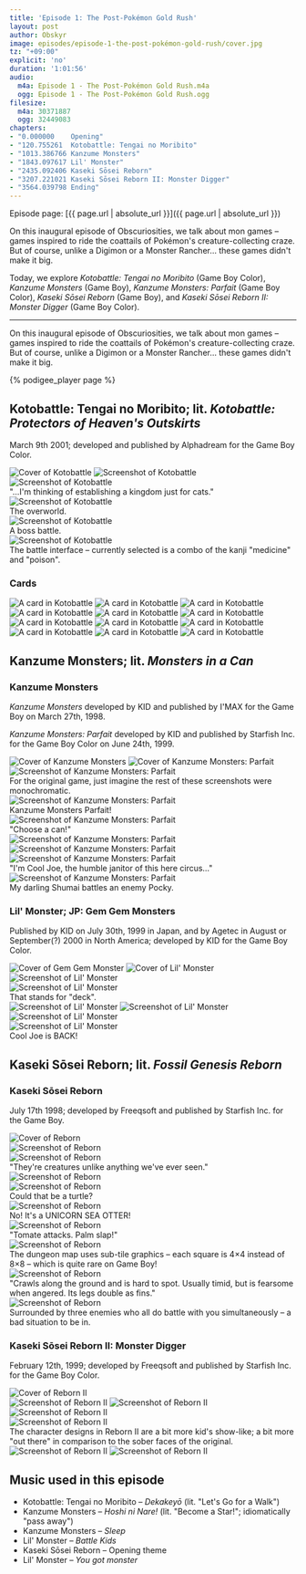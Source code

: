 ```yaml
---
title: 'Episode 1: The Post-Pokémon Gold Rush'
layout: post
author: Obskyr
image: episodes/episode-1-the-post-pokémon-gold-rush/cover.jpg
tz: "+09:00"
explicit: 'no'
duration: '1:01:56'
audio:
  m4a: Episode 1 - The Post-Pokémon Gold Rush.m4a
  ogg: Episode 1 - The Post-Pokémon Gold Rush.ogg
filesize:
  m4a: 30371887
  ogg: 32449083
chapters:
- "0.000000    Opening"
- "120.755261  Kotobattle: Tengai no Moribito"
- "1013.386766 Kanzume Monsters"
- "1843.097617 Lil' Monster"
- "2435.092406 Kaseki Sōsei Reborn"
- "3207.221021 Kaseki Sōsei Reborn II: Monster Digger"
- "3564.039798 Ending"
---
```


Episode page: [{{ page.url | absolute_url }}]({{ page.url | absolute_url }})

On this inaugural episode of Obscuriosities, we talk about mon games – games inspired to ride the coattails of Pokémon's creature-collecting craze. But of course, unlike a Digimon or a Monster Rancher… these games didn't make it big.

Today, we explore *Kotobattle: Tengai no Moribito* (Game Boy Color), *Kanzume Monsters* (Game Boy), *Kanzume Monsters: Parfait* (Game Boy Color), *Kaseki Sōsei Reborn* (Game Boy), and *Kaseki Sōsei Reborn II: Monster Digger* (Game Boy Color).

-----

On this inaugural episode of Obscuriosities, we talk about mon games – games inspired to ride the coattails of Pokémon's creature-collecting craze. But of course, unlike a Digimon or a Monster Rancher… these games didn't make it big.

{% podigee_player page %}

## Kotobattle: Tengai no Moribito; lit. *Kotobattle: Protectors of Heaven's Outskirts*

March 9th 2001; developed and published by Alphadream for the Game Boy Color.

<div class="images">
<img alt="Cover of Kotobattle" src="{{ site.baseurl }}/assets/episodes/episode-1-the-post-pok%C3%A9mon-gold-rush/images/kotobattle/cover.jpg">

<img alt="Screenshot of Kotobattle" src="{{ site.baseurl }}/assets/episodes/episode-1-the-post-pok%C3%A9mon-gold-rush/images/kotobattle/1.png">
</div>

<div class="images three-wide">
<div class="image-container">
<img alt="Screenshot of Kotobattle" src="{{ site.baseurl }}/assets/episodes/episode-1-the-post-pok%C3%A9mon-gold-rush/images/kotobattle/3.jpg">
<div class="caption">"…I'm thinking of establishing a kingdom just for cats."</div>
</div>

<div class="image-container">
<img alt="Screenshot of Kotobattle" src="{{ site.baseurl }}/assets/episodes/episode-1-the-post-pok%C3%A9mon-gold-rush/images/kotobattle/2.png">
<div class="caption">The overworld.</div>
</div>
</div>

<div class="images three-wide captiony">
<div class="image-container">
<img alt="Screenshot of Kotobattle" src="{{ site.baseurl }}/assets/episodes/episode-1-the-post-pok%C3%A9mon-gold-rush/images/kotobattle/4.png">
<div class="caption">A boss battle.</div>
</div>

<div class="image-container">
<img alt="Screenshot of Kotobattle" src="{{ site.baseurl }}/assets/episodes/episode-1-the-post-pok%C3%A9mon-gold-rush/images/kotobattle/5.png">
<div class="caption">The battle interface – currently selected is a combo of the kanji "medicine" and "poison".</div>
</div>
</div>

### Cards

<div class="images four-wide">
<img alt="A card in Kotobattle" src="{{ site.baseurl }}/assets/episodes/episode-1-the-post-pok%C3%A9mon-gold-rush/images/kotobattle/6.png">

<img alt="A card in Kotobattle" src="{{ site.baseurl }}/assets/episodes/episode-1-the-post-pok%C3%A9mon-gold-rush/images/kotobattle/7.png">

<img alt="A card in Kotobattle" src="{{ site.baseurl }}/assets/episodes/episode-1-the-post-pok%C3%A9mon-gold-rush/images/kotobattle/8.png">

<img alt="A card in Kotobattle" src="{{ site.baseurl }}/assets/episodes/episode-1-the-post-pok%C3%A9mon-gold-rush/images/kotobattle/9.png">

<img alt="A card in Kotobattle" src="{{ site.baseurl }}/assets/episodes/episode-1-the-post-pok%C3%A9mon-gold-rush/images/kotobattle/10.png">

<img alt="A card in Kotobattle" src="{{ site.baseurl }}/assets/episodes/episode-1-the-post-pok%C3%A9mon-gold-rush/images/kotobattle/11.png">

<img alt="A card in Kotobattle" src="{{ site.baseurl }}/assets/episodes/episode-1-the-post-pok%C3%A9mon-gold-rush/images/kotobattle/12.png">

<img alt="A card in Kotobattle" src="{{ site.baseurl }}/assets/episodes/episode-1-the-post-pok%C3%A9mon-gold-rush/images/kotobattle/13.png">

<img alt="A card in Kotobattle" src="{{ site.baseurl }}/assets/episodes/episode-1-the-post-pok%C3%A9mon-gold-rush/images/kotobattle/14.png">

<img alt="A card in Kotobattle" src="{{ site.baseurl }}/assets/episodes/episode-1-the-post-pok%C3%A9mon-gold-rush/images/kotobattle/15.png">

<img alt="A card in Kotobattle" src="{{ site.baseurl }}/assets/episodes/episode-1-the-post-pok%C3%A9mon-gold-rush/images/kotobattle/16.png">

<img alt="A card in Kotobattle" src="{{ site.baseurl }}/assets/episodes/episode-1-the-post-pok%C3%A9mon-gold-rush/images/kotobattle/17.png">
</div>

## Kanzume Monsters; lit. *Monsters in a Can*

### Kanzume Monsters

*Kanzume Monsters* developed by KID and published by I'MAX for the Game Boy on March 27th, 1998.

*Kanzume Monsters: Parfait* developed by KID and published by Starfish Inc. for the Game Boy Color on June 24th, 1999.

<div class="images">
<img alt="Cover of Kanzume Monsters" src="{{ site.baseurl }}/assets/episodes/episode-1-the-post-pok%C3%A9mon-gold-rush/images/kanzume-monsters/cover-1.png">

<img alt="Cover of Kanzume Monsters: Parfait" src="{{ site.baseurl }}/assets/episodes/episode-1-the-post-pok%C3%A9mon-gold-rush/images/kanzume-monsters/cover-2.png">
</div>


<div class="images three-wide captiony">
<div class="image-container">
<img alt="Screenshot of Kanzume Monsters: Parfait" src="{{ site.baseurl }}/assets/episodes/episode-1-the-post-pok%C3%A9mon-gold-rush/images/kanzume-monsters/1.png">
<div class="caption">For the original game, just imagine the rest of these screenshots were monochromatic.</div>
</div>

<div class="image-container">
<img alt="Screenshot of Kanzume Monsters: Parfait" src="{{ site.baseurl }}/assets/episodes/episode-1-the-post-pok%C3%A9mon-gold-rush/images/kanzume-monsters/2.png">
<div class="caption">Kanzume Monsters Parfait!</div>
</div>

<div class="image-container">
<img alt="Screenshot of Kanzume Monsters: Parfait" src="{{ site.baseurl }}/assets/episodes/episode-1-the-post-pok%C3%A9mon-gold-rush/images/kanzume-monsters/3.png">
<div class="caption">"Choose a can!"</div>
</div>

<img alt="Screenshot of Kanzume Monsters: Parfait" src="{{ site.baseurl }}/assets/episodes/episode-1-the-post-pok%C3%A9mon-gold-rush/images/kanzume-monsters/4.png">

<img alt="Screenshot of Kanzume Monsters: Parfait" src="{{ site.baseurl }}/assets/episodes/episode-1-the-post-pok%C3%A9mon-gold-rush/images/kanzume-monsters/5.png">

<div class="image-container">
<img alt="Screenshot of Kanzume Monsters: Parfait" src="{{ site.baseurl }}/assets/episodes/episode-1-the-post-pok%C3%A9mon-gold-rush/images/kanzume-monsters/6.png">
<div class="caption">"I'm Cool Joe, the humble janitor of this here circus…"</div>
</div>

<div class="image-container">
<img alt="Screenshot of Kanzume Monsters: Parfait" src="{{ site.baseurl }}/assets/episodes/episode-1-the-post-pok%C3%A9mon-gold-rush/images/kanzume-monsters/7.png">
<div class="caption">My darling Shumai battles an enemy Pocky.</div>
</div>
</div>

### Lil' Monster; JP: Gem Gem Monsters

Published by KID on July 30th, 1999 in Japan, and by Agetec in August or September(?) 2000 in North America; developed by KID for the Game Boy Color.

<div class="images">
<img alt="Cover of Gem Gem Monster" src="{{ site.baseurl }}/assets/episodes/episode-1-the-post-pok%C3%A9mon-gold-rush/images/lil-monster/cover-1.png">

<img alt="Cover of Lil' Monster" src="{{ site.baseurl }}/assets/episodes/episode-1-the-post-pok%C3%A9mon-gold-rush/images/lil-monster/cover-2.png">
</div>

<div class="images three-wide captiony">
<img alt="Screenshot of Lil' Monster" src="{{ site.baseurl }}/assets/episodes/episode-1-the-post-pok%C3%A9mon-gold-rush/images/lil-monster/1.png">

<div class="image-container">
<img alt="Screenshot of Lil' Monster" src="{{ site.baseurl }}/assets/episodes/episode-1-the-post-pok%C3%A9mon-gold-rush/images/lil-monster/2.png">
<div class="caption">That stands for "deck".</div>
</div>

<img alt="Screenshot of Lil' Monster" src="{{ site.baseurl }}/assets/episodes/episode-1-the-post-pok%C3%A9mon-gold-rush/images/lil-monster/3.png">

<img alt="Screenshot of Lil' Monster" src="{{ site.baseurl }}/assets/episodes/episode-1-the-post-pok%C3%A9mon-gold-rush/images/lil-monster/4.png">

<img alt="Screenshot of Lil' Monster" src="{{ site.baseurl }}/assets/episodes/episode-1-the-post-pok%C3%A9mon-gold-rush/images/lil-monster/5.png">

<div class="image-container">
<img alt="Screenshot of Lil' Monster" src="{{ site.baseurl }}/assets/episodes/episode-1-the-post-pok%C3%A9mon-gold-rush/images/lil-monster/6.png">
<div class="caption">Cool Joe is BACK!</div>
</div>
</div>

## Kaseki Sōsei Reborn; lit. *Fossil Genesis Reborn*

### Kaseki Sōsei Reborn

July 17th 1998; developed by Freeqsoft and published by Starfish Inc. for the Game Boy.

<div class="images">
<img alt="Cover of Reborn" src="{{ site.baseurl }}/assets/episodes/episode-1-the-post-pok%C3%A9mon-gold-rush/images/reborn/cover.png">
</div>

<div class="images three-wide captiony">
<img alt="Screenshot of Reborn" src="{{ site.baseurl }}/assets/episodes/episode-1-the-post-pok%C3%A9mon-gold-rush/images/reborn/1.png">

<div class="image-container">
<img alt="Screenshot of Reborn" src="{{ site.baseurl }}/assets/episodes/episode-1-the-post-pok%C3%A9mon-gold-rush/images/reborn/2.png">
<div class="caption">"They're creatures unlike anything we've ever seen."</div>
</div>

<img alt="Screenshot of Reborn" src="{{ site.baseurl }}/assets/episodes/episode-1-the-post-pok%C3%A9mon-gold-rush/images/reborn/3.png">

<div class="image-container">
<img alt="Screenshot of Reborn" src="{{ site.baseurl }}/assets/episodes/episode-1-the-post-pok%C3%A9mon-gold-rush/images/reborn/4.png">
<div class="caption">Could that be a turtle?</div>
</div>

<div class="image-container">
<img alt="Screenshot of Reborn" src="{{ site.baseurl }}/assets/episodes/episode-1-the-post-pok%C3%A9mon-gold-rush/images/reborn/5.png">
<div class="caption">No! It's a UNICORN SEA OTTER!</div>
</div>

<div class="image-container">
<img alt="Screenshot of Reborn" src="{{ site.baseurl }}/assets/episodes/episode-1-the-post-pok%C3%A9mon-gold-rush/images/reborn/6.png">
<div class="caption">"Tomate attacks. Palm slap!"</div>
</div>

<div class="image-container">
<img alt="Screenshot of Reborn" src="{{ site.baseurl }}/assets/episodes/episode-1-the-post-pok%C3%A9mon-gold-rush/images/reborn/7.png">
<div class="caption">The dungeon map uses sub-tile graphics – each square is 4×4 instead of 8×8 – which is quite rare on Game Boy!</div>
</div>

<div class="image-container">
<img alt="Screenshot of Reborn" src="{{ site.baseurl }}/assets/episodes/episode-1-the-post-pok%C3%A9mon-gold-rush/images/reborn/8.png">
<div class="caption">"Crawls along the ground and is hard to spot. Usually timid, but is fearsome when angered. Its legs double as fins."</div>
</div>

<div class="image-container">
<img alt="Screenshot of Reborn" src="{{ site.baseurl }}/assets/episodes/episode-1-the-post-pok%C3%A9mon-gold-rush/images/reborn/9.png">
<div class="caption">Surrounded by three enemies who all do battle with you simultaneously – a bad situation to be in.</div>
</div>
</div>

### Kaseki Sōsei Reborn II: Monster Digger

February 12th, 1999; developed by Freeqsoft and published by Starfish Inc. for the Game Boy Color.

<div class="images">
<img alt="Cover of Reborn II" src="{{ site.baseurl }}/assets/episodes/episode-1-the-post-pok%C3%A9mon-gold-rush/images/reborn-ii/cover.png">
</div>

<div class="images three-wide captiony">
<img alt="Screenshot of Reborn II" src="{{ site.baseurl }}/assets/episodes/episode-1-the-post-pok%C3%A9mon-gold-rush/images/reborn-ii/1.png">

<img alt="Screenshot of Reborn II" src="{{ site.baseurl }}/assets/episodes/episode-1-the-post-pok%C3%A9mon-gold-rush/images/reborn-ii/2.png">

<img alt="Screenshot of Reborn II" src="{{ site.baseurl }}/assets/episodes/episode-1-the-post-pok%C3%A9mon-gold-rush/images/reborn-ii/3.png">

<div class="image-container">
<img alt="Screenshot of Reborn II" src="{{ site.baseurl }}/assets/episodes/episode-1-the-post-pok%C3%A9mon-gold-rush/images/reborn-ii/4.png">
<div class="caption">The character designs in Reborn II are a bit more kid's show-like; a bit more "out there" in comparison to the sober faces of the original.</div>
</div>

<img alt="Screenshot of Reborn II" src="{{ site.baseurl }}/assets/episodes/episode-1-the-post-pok%C3%A9mon-gold-rush/images/reborn-ii/5.png">

<img alt="Screenshot of Reborn II" src="{{ site.baseurl }}/assets/episodes/episode-1-the-post-pok%C3%A9mon-gold-rush/images/reborn-ii/6.png">
</div>

## Music used in this episode

- Kotobattle: Tengai no Moribito – *Dekakeyō* (lit. "Let's Go for a Walk")
- Kanzume Monsters – *Hoshi ni Nare!* (lit. "Become a Star!"; idiomatically "pass away")
- Kanzume Monsters – *Sleep*
- Lil' Monster – *Battle Kids*
- Kaseki Sōsei Reborn – Opening theme
- Lil' Monster – *You got monster*
